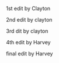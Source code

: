 1st edit by Clayton

2nd edit by clayton

3rd dit by clayton

4th edit by Harvey

final edit by Harvey
